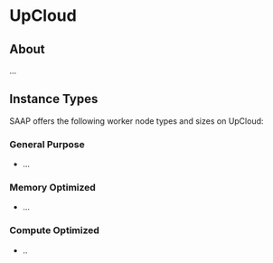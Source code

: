 # UpCloud

## About

...

## Instance Types

SAAP offers the following worker node types and sizes on UpCloud:

### General Purpose

- ...

### Memory Optimized

- ...

### Compute Optimized

- ..
